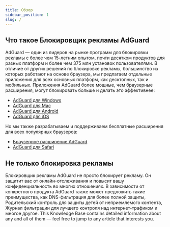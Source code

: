 ```yaml
---
title: Обзор
sidebar_position: 1
slug: /
---
```


## Что такое Блокировщик рекламы AdGuard

AdGuard — один из лидеров на рынке программ для блокировки рекламы с более чем 15-летним опытом, почти десятком продуктов для разных платформ и более чем 375 млн установок пользователями. В отличие от других решений по блокировке рекламы, большинство из которых работают на основе браузера, мы предлагаем отдельные приложения для всех основных платформ, как десктопных, так и мобильных. Приложения AdGuard более мощные, чем браузерные расширения, могут блокировать больше и делать это эффективнее:

- [AdGuard для Windows](/adguard-for-windows/features/home-screen)
- [AdGuard для Mac](/adguard-for-mac/features/main)
- [AdGuard для Android](/adguard-for-android/features/protection/ad-blocking)
- [AdGuard для iOS](/adguard-for-ios/features/safari-protection)

Но мы также разрабатываем и поддерживаем бесплатные расширения для всех популярных браузеров:

- [Браузерное расширение AdGuard](/adguard-browser-extension/features/filters)
- [AdGuard для Safari](/adguard-for-safari/features/general)

## Не только блокировка рекламы

Блокировщик рекламы AdGuard не просто блокирует рекламу. Он защитит вас от онлайн-отслеживания и повысит вашу конфиденциальность во многих отношениях. В зависимости от конкретного продукта AdGuard также может предложить такие преимущества, как DNS-фильтрация для более полной защиты, Родительский контроль для защиты детей от неприемлемого контента, Журнал фильтрации для лучшего контроля над интернет-трафиком и многое другое. This Knowledge Base contains detailed information about any and all of them — feel free to jump to any article that interests you.

